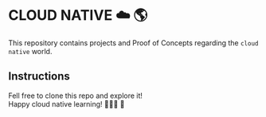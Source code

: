 # CLOUD NATIVE ☁️ 🌎
This repository contains projects and Proof of Concepts regarding the `cloud native` world.

## Instructions
Fell free to clone this repo and explore it! 
<br/>
Happy cloud native learning! 👩🏻‍💻 💪